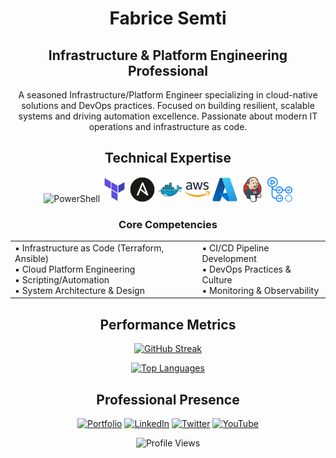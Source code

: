 <div align="center">

<!-- NOTES / Links

https://github.com/anuraghazra/github-readme-stats
https://github.com/anuraghazra/github-readme-stat[](url)
https://github.com/fabricesemti80/github-readme-stats

-->

# Fabrice Semti
## Infrastructure & Platform Engineering Professional

A seasoned Infrastructure/Platform Engineer specializing in cloud-native solutions and DevOps practices. Focused on building resilient, scalable systems and driving automation excellence. Passionate about modern IT operations and infrastructure as code.

## Technical Expertise

<div align="center">
    <img src="https://gist.githubusercontent.com/Xainey/d5bde7d01dcbac51ac951810e94313aa/raw/6c858c46726541b48ddaaebab29c41c07a196394/PowerShell.svg" title="PowerShell" alt="PowerShell" width="40" height="40"/>
    <img src="https://github.com/devicons/devicon/blob/master/icons/terraform/terraform-original.svg" title="Terraform" alt="Terraform" width="40" height="40"/>
    <img src="https://github.com/devicons/devicon/blob/master/icons/ansible/ansible-original.svg" title="Ansible" alt="Ansible" width="40" height="40"/>
    <img src="https://github.com/devicons/devicon/blob/master/icons/docker/docker-original.svg" title="Docker" alt="Docker" width="40" height="40"/>
    <img src="https://github.com/devicons/devicon/blob/master/icons/amazonwebservices/amazonwebservices-original-wordmark.svg" title="AWS" alt="AWS" width="40" height="40"/>
    <img src="https://github.com/devicons/devicon/blob/master/icons/azure/azure-original.svg" title="Azure" alt="Azure" width="40" height="40"/>
    <img src="https://github.com/devicons/devicon/blob/master/icons/jenkins/jenkins-original.svg" title="Jenkins" alt="Jenkins" width="40" height="40"/>
    <img src="https://github.com/devicons/devicon/blob/master/icons/githubactions/githubactions-original.svg" title="GitHub Actions" alt="GitHub Actions" width="40" height="40"/>
</div>




### Core Competencies
<div align="center">
<table>
  <tr>
    <td>
      ▪ Infrastructure as Code (Terraform, Ansible)<br>
      ▪ Cloud Platform Engineering<br>
      ▪ Scripting/Automation<br>        
      ▪ System Architecture & Design
    </td>
    <td>
      ▪ CI/CD Pipeline Development<br>
      ▪ DevOps Practices & Culture<br>
      ▪ Monitoring & Observability
    </td>
  </tr>
</table>
</div>


## Performance Metrics

<div align="center">

[![GitHub Streak](http://github-readme-streak-stats.herokuapp.com?user=fabricesemti80&theme=github-dark-blue&hide_border=true)](https://git.io/streak-stats)

[![Top Languages](https://github-readme-stats.vercel.app/api/top-langs/?username=fabricesemti80&layout=compact&theme=github_dark&hide_border=true)](https://github.com/anuraghazra/github-readme-stats)

</div>

## Professional Presence

<div align="center">

[![Portfolio](https://img.shields.io/badge/Portfolio-blog.fabricesemti.com-blue?style=for-the-badge)](https://blog.fabricesemti.com/)
[![LinkedIn](https://img.shields.io/badge/LinkedIn-Connect-0077B5?style=for-the-badge&logo=linkedin)](https://www.linkedin.com/in/fabricesemti/)
[![Twitter](https://img.shields.io/badge/Twitter-Follow-1DA1F2?style=for-the-badge&logo=twitter)](https://twitter.com/FabriceSemti)
[![YouTube](https://img.shields.io/badge/YouTube-Subscribe-FF0000?style=for-the-badge&logo=youtube)](https://www.youtube.com/channel/UCgAdlwicjnjAXItHOSJMtpA)

![Profile Views](https://komarev.com/ghpvc/?username=fabricesemti80&style=flat-square&color=blue)

</div>
</div>
